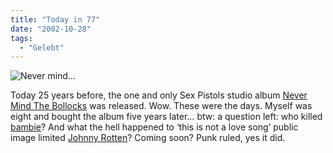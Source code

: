 ```yaml
---
title: "Today in 77"
date: "2002-10-28"
tags:
  - "Gelebt"
---
```


![Never mind…](/img/couchblog/pistols.jpg)

Today 25 years before, the one and only Sex Pistols studio album [Never Mind The Bollocks](https://web.archive.org/web/20040904174557/http://blogcritics.org/archives/2002/10/28/120646.php "Blogcritics: Never Mind the Bollocks Turns Twenty-Five") was released. Wow. These were the days. Myself was eight and bought the album five years later… btw: a question left: who killed [bambie](https://web.archive.org/web/20040904174557/http://www.btinternet.com/~digital.wallpapers/great_rock_n_roll_swindle.htm)? And what the hell happened to ‘this is not a love song’ public image limited [Johnny Rotten](https://web.archive.org/web/20040904174557/http://www.john-lydon.com/)? Coming soon? Punk ruled, yes it did.
